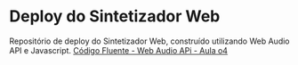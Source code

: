 ﻿# Deploy do Sintetizador Web 
Repositório de deploy do Sintetizador Web, construído utilizando Web Audio API e Javascript.
[Código Fluente - Web Audio APi -  Aula o4](https://www.codigofluente.com.br/04-javascript-web-audio-api-construindo-um-sintetizador-web/)


